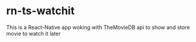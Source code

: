 # rn-ts-watchit
This is a React-Native app woking with TheMovieDB api to show and store movie to watch it later

